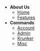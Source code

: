 - **About Us**
    - [Home](README.md "Home | KUtils Docs")
    - [Features](Features.md "Features | KUtils Docs")
- **Commands**
    - [Account](Account.md "Account Commands | KUtils Docs")
    - [Admin](Admin.md "Admin Commands | KUtils Docs")
    - [Krunker](Krunker.md "Krunker Commands | KUtils Docs")
    - [Misc](Misc.md "Miscellaneous Commands | Kutils Docs")
